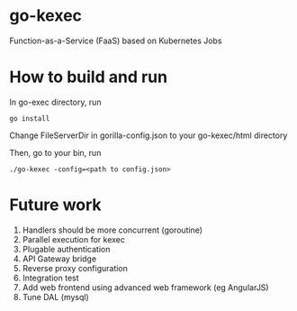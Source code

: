 # go-kexec
Function-as-a-Service (FaaS) based on Kubernetes Jobs

# How to build and run
In go-exec directory, run
```
go install
```

Change FileServerDir in gorilla-config.json to your go-kexec/html directory

Then, go to your bin, run
```
./go-kexec -config=<path to config.json>
```

# Future work
1. Handlers should be more concurrent (goroutine)
2. Parallel execution for kexec
3. Plugable authentication
4. API Gateway bridge
5. Reverse proxy configuration
6. Integration test
7. Add web frontend using advanced web framework (eg AngularJS)
8. Tune DAL (mysql)
